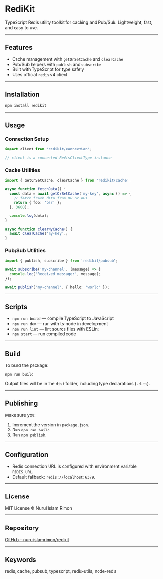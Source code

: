 # RediKit

TypeScript Redis utility toolkit for caching and Pub/Sub. Lightweight, fast, and easy to use.

---

## Features

- Cache management with `getOrSetCache` and `clearCache`
- Pub/Sub helpers with `publish` and `subscribe`
- Built with TypeScript for type safety
- Uses official `redis` v4 client

---

## Installation

```bash
npm install redikit
```

---

## Usage

### Connection Setup

```ts
import client from 'redikit/connection';

// client is a connected RedisClientType instance
```

### Cache Utilities

```ts
import { getOrSetCache, clearCache } from 'redikit/cache';

async function fetchData() {
  const data = await getOrSetCache('my-key', async () => {
    // fetch fresh data from DB or API
    return { foo: 'bar' };
  }, 3600);

  console.log(data);
}

async function clearMyCache() {
  await clearCache('my-key');
}
```

### Pub/Sub Utilities

```ts
import { publish, subscribe } from 'redikit/pubsub';

await subscribe('my-channel', (message) => {
  console.log('Received message:', message);
});

await publish('my-channel', { hello: 'world' });
```

---

## Scripts

- `npm run build` — compile TypeScript to JavaScript
- `npm run dev` — run with ts-node in development
- `npm run lint` — lint source files with ESLint
- `npm start` — run compiled code

---

## Build

To build the package:

```bash
npm run build
```

Output files will be in the `dist` folder, including type declarations (`.d.ts`).

---

## Publishing

Make sure you:

1. Increment the version in `package.json`.
2. Run `npm run build`.
3. Run `npm publish`.

---

## Configuration

- Redis connection URL is configured with environment variable `REDIS_URL`.
- Default fallback: `redis://localhost:6379`.

---

## License

MIT License © Nurul Islam Rimon

---

## Repository

[GitHub - nurulislamrimon/redikit](https://github.com/nurulislamrimon/redis-toolkits-ts)

---

## Keywords

redis, cache, pubsub, typescript, redis-utils, node-redis
